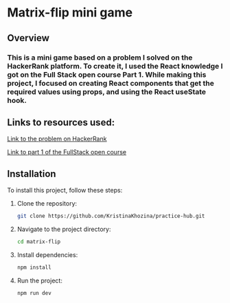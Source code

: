 # Matrix-flip mini game

## Overview
### This is a mini game based on a problem I solved on the HackerRank platform. To create it, I used the React knowledge I got on the Full Stack open course Part 1. While making this project, I focused on creating **React components** that get the required values using **props**, and using the React **useState** hook. 

## Links to resources used:

[Link to the problem on HackerRank](https://www.hackerrank.com/challenges/flipping-the-matrix/problem)

[Link to part 1 of the FullStack open course](https://fullstackopen.com/en/part1)

## Installation
To install this project, follow these steps:

1. Clone the repository:
   ```bash
   git clone https://github.com/KristinaKhozina/practice-hub.git
   ```
2. Navigate to the project directory:
   ```bash
   cd matrix-flip
   ```
3. Install dependencies:
   ```bash
   npm install
   ```
4. Run the project:
   ```bash
   npm run dev
   ```
